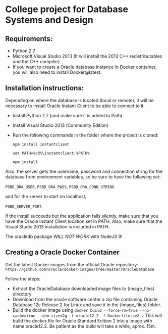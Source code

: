 # College project for Database Systems and Design

## Requirements:
- Python 2.7
- Microsoft Visual Studio 2013 (It will install the 2013 C++ redistributables and the C++ compiler)
- If you want to create a Oracle database instance in Docker container, you will also need to install Docker@latest.

## Installation instructions:
Depending on where the database is located (local or remote), it will be necessary to install Oracle Instant Client to be able to connect to it.

- Install Python 2.7 (and make sure it is added to Path)
- Install Visual Studio 2013 (Community Edition)
- Run the following commands in the folder where the project is cloned:

  `npm install instantclient`

  `set PATH=%cd%\instantclient;%PATH%`

  `npm install`

Also, the server gets the username, password and connection string for the database from environment variables, so be sure to have the following set:

  `PSBD_ORA_USER`, `PSBD_ORA_PASS`, `PSBD_ORA_CONN_STRING`
  
  and for the server to start on localhost,

  `PSBD_SERVER_PORT`.

If the install succeeds but the application fails silently, make sure that you have the Oracle Instant Client location set in PATH. Also, make sure that the Visual Studio 2013 installation is included in PATH.

The oracledb package *WILL NOT WORK* with NodeJS 9!

## Creating a Oracle Docker Container
Get the latest Docker images from the official Oracle repository:
`https://github.com/oracle/docker-images/tree/master/OracleDatabase`

Follow the steps:
- Extract the OracleDatabase downloaded image files to {image_files} directory
- Download from the oracle software center a zip file containing Oracle Database 12c Release 2 for Linux and save it in the {image_files} folder.
- Build the docker image using
  `docker build --force-rm=true --no-cache=true --shm-size=2g -t oracle12.2 -f Dockerfile.se2 .`
  This will build the docker file for Oracle Standard Edition 2 into a image with name oracle12.2. Be patient as the build will take a while, aprox. 15m.